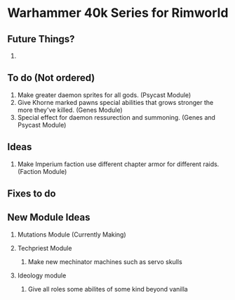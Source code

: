 # Warhammer 40k Series for Rimworld

## Future Things?
1. 

## To do (Not ordered)
1. Make greater daemon sprites for all gods. (Psycast Module)
2. Give Khorne marked pawns special abilities that grows stronger the more they've killed. (Genes Module)
3. Special effect for daemon ressurection and summoning. (Genes and Psycast Module)

## Ideas
1. Make Imperium faction use different chapter armor for different raids. (Faction Module)

## Fixes to do


## New Module Ideas
1. Mutations Module (Currently Making)


2. Techpriest Module
    1. Make new mechinator machines such as servo skulls

3. Ideology module
    1. Give all roles some abilites of some kind beyond vanilla